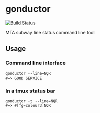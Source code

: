# gonductor

[![Build Status](https://travis-ci.org/itsmeduncan/gonductor.svg?branch=master)](https://travis-ci.org/itsmeduncan/gonductor)

MTA subway line status command line tool

## Usage

### Command line interface
```
gonductor --line=NQR
#=> GOOD SERVICE
```

### In a tmux status bar
```
gonductor -t --line=NQR
#=> #[fg=colour3]NQR
```
